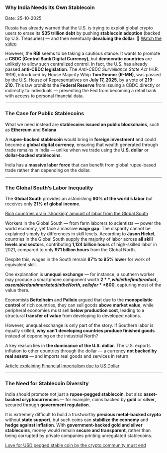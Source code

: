 ### Why India Needs Its Own Stablecoin

Date: 25-10-2025

Russia has already warned that the U.S. is trying to exploit global crypto users to erase its **$35 trillion debt** by pushing **stablecoin adoption** (backed by U.S. Treasuries) — and then eventually **devaluing the dollar**.
🔗 [Watch the video](https://www.youtube.com/watch?v=I7WqGBvjFJg)

However, the **RBI** seems to be taking a cautious stance. It wants to promote a **CBDC (Central Bank Digital Currency)**, but **democratic countries** are unlikely to allow such centralized control.
In fact, the U.S. has already passed **anti-CBDC legislation**.
The *Anti-CBDC Surveillance State Act* (H.R. 1919), introduced by House Majority Whip **Tom Emmer (R-MN)**, was passed by the U.S. House of Representatives on **July 17, 2025**, by a vote of **219–210**.
This law prohibits the **Federal Reserve** from issuing a CBDC directly or indirectly to individuals — preventing the Fed from becoming a retail bank with access to personal financial data.

---

### The Case for Public Stablecoins

What we need instead are **stablecoins issued on public blockchains**, such as **Ethereum** and **Solana**.

A **rupee-backed stablecoin** would bring in **foreign investment** and could become a **global digital currency**, ensuring that wealth generated through trade remains in India — unlike when we trade using the **U.S. dollar** or **dollar-backed stablecoins**.

India has a **massive labor force** that can benefit from global rupee-based trade rather than depending on the dollar.

---

### The Global South’s Labor Inequality

The **Global South** provides an astonishing **90% of the world’s labor** but receives only **21% of global income**.

[Rich countries drain ‘shocking’ amount of labor from the Global South](https://www.science.org/content/article/rich-countries-drain-shocking-amount-labor-global-south
)

Workers in the Global South — from farm laborers to scientists — power the world economy, yet face a massive **wage gap**.
The disparity cannot be explained simply by differences in skill levels. According to **Jason Hickel**, countries in the Global South supply the majority of labor across **all skill levels and sectors**, contributing **1,124 billion hours** of high-skilled labor in 2021, compared to only **971 billion hours** from the Global North.

Despite this, wages in the South remain **87% to 95% lower** for work of equivalent skill.

One explanation is **unequal exchange** — for instance, a southern worker may produce a smartphone component worth **$2**, while the final product, assembled and marketed in the North, sells for **$800**, capturing most of the value there.

Economists **Bettelheim** and **Palloix** argued that due to the **monopolistic control** of rich countries, they can sell goods **above market value**, while peripheral economies must sell **below production cost**, leading to a structural **transfer of value** from developing to developed nations.

However, unequal exchange is only part of the story.
If Southern labor is equally skilled, **why can’t developing countries produce finished goods** instead of depending on the industrial North?

A key reason lies in **the dominance of the U.S. dollar**.
The U.S. exports inflation to other countries through the dollar — a currency **not backed by real assets** — and imports real goods and services in return.

[Article explaining Financial Imperialism due to US Dollar](https://github.com/iambrainstorming/presentation/blob/main/economics/money.pdf)

---

### The Need for Stablecoin Diversity

India should promote not just a **rupee-pegged stablecoin**, but also **asset-backed cryptocurrencies** — for example, coins backed by **gold** or **silver**, secured through **government regulation**.

It is extremely difficult to build a trustworthy **precious metal–backed crypto** without **state support**, but such coins can **stabilize the economy** and **hedge against inflation**.
With **government-backed gold and silver stablecoins**, money would remain **secure and transparent**, rather than being corrupted by private companies printing unregulated stablecoins.

[Love for USD pegged stable coin by the crypto community must end](../love-for-usd-pegged-stable-coin-by-the-crypto-community-must-end.md)
